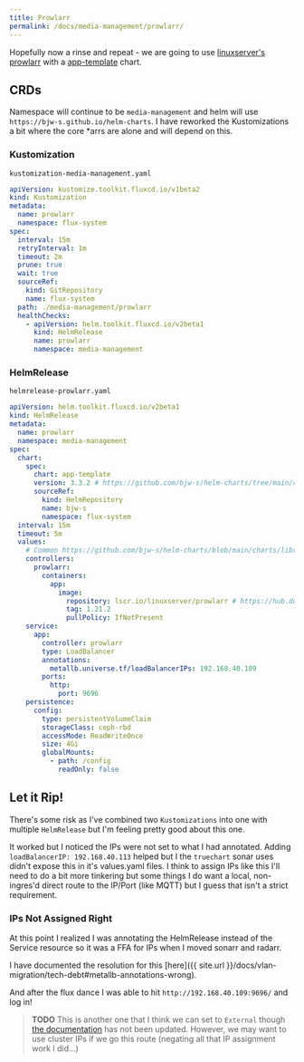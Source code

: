 ```yaml
---
title: Prowlarr
permalink: /docs/media-management/prowlarr/
---
```


Hopefully now a rinse and repeat - we are going to use [linuxserver's prowlarr](https://hub.docker.com/r/linuxserver/prowlarr) with a [app-template](https://bjw-s.github.io/helm-charts/docs/app-template/) chart.

## CRDs

Namespace will continue to be `media-management` and helm will use `https://bjw-s.github.io/helm-charts`. I have reworked the Kustomizations a bit where the core *arrs are alone and will depend on this.

### Kustomization 

`kustomization-media-management.yaml`
```yaml
apiVersion: kustomize.toolkit.fluxcd.io/v1beta2
kind: Kustomization
metadata:
  name: prowlarr
  namespace: flux-system
spec:
  interval: 15m
  retryInterval: 1m  
  timeout: 2m
  prune: true
  wait: true
  sourceRef:
    kind: GitRepository
    name: flux-system
  path: ./media-management/prowlarr
  healthChecks:
    - apiVersion: helm.toolkit.fluxcd.io/v2beta1
      kind: HelmRelease
      name: prowlarr
      namespace: media-management
```

### HelmRelease

`helmrelease-prowlarr.yaml`
```yaml
apiVersion: helm.toolkit.fluxcd.io/v2beta1
kind: HelmRelease
metadata:
  name: prowlarr
  namespace: media-management
spec:
  chart:
    spec:
      chart: app-template
      version: 3.3.2 # https://github.com/bjw-s/helm-charts/tree/main/charts/other/app-template
      sourceRef:
        kind: HelmRepository
        name: bjw-s
        namespace: flux-system
  interval: 15m
  timeout: 5m
  values:
    # Common https://github.com/bjw-s/helm-charts/blob/main/charts/library/common/values.yaml
    controllers:
      prowlarr:
        containers:
          app:
            image:
              repository: lscr.io/linuxserver/prowlarr # https://hub.docker.com/r/linuxserver/prowlarr
              tag: 1.21.2
              pullPolicy: IfNotPresent
    service:
      app:
        controller: prowlarr
        type: LoadBalancer
        annotations:
          metallb.universe.tf/loadBalancerIPs: 192.168.40.109
        ports:
          http:
            port: 9696
    persistence:
      config:
        type: persistentVolumeClaim
        storageClass: ceph-rbd
        accessMode: ReadWriteOnce
        size: 4Gi
        globalMounts:
          - path: /config
            readOnly: false
```

## Let it Rip!

There's some risk as I've combined two `Kustomizations` into one with multiple `HelmRelease` but I'm feeling pretty good about this one.

It worked but I noticed the IPs were not set to what I had annotated. Adding `loadBalancerIP: 192.168.40.113` helped but I the `truechart` sonar uses didn't expose this in it's values.yaml files. I think to assign IPs like this I'll need to do a bit more tinkering but some things I do want a local, non-ingres'd direct route to the IP/Port (like MQTT) but I guess that isn't a strict requirement.

### IPs Not Assigned Right

At this point I realized I was annotating the HelmRelease instead of the Service resource so it was a FFA for IPs when I moved sonarr and radarr.

I have documented the resolution for this [here]({{ site.url }}/docs/vlan-migration/tech-debt#metallb-annotations-wrong).

And after the flux dance I was able to hit `http://192.168.40.109:9696/` and log in!

> **TODO** This is another one that I think we can set to `External` though [the documentation](https://wiki.servarr.com/prowlarr/settings) has not been updated. However, we may want to use cluster IPs if we go this route (negating all that IP assignment work I did...)
